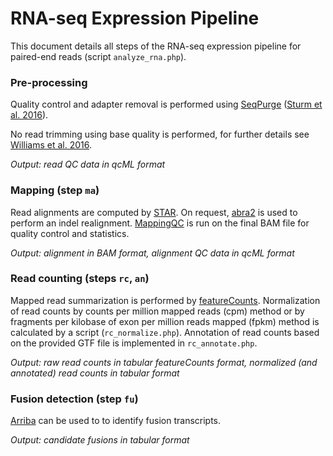 # RNA-seq Expression Pipeline

This document details all steps of the RNA-seq expression pipeline for paired-end reads (script `analyze_rna.php`).

### Pre-processing

Quality control and adapter removal is performed using [SeqPurge](https://github.com/imgag/ngs-bits) 
([Sturm et al. 2016](https://bmcbioinformatics.biomedcentral.com/articles/10.1186/s12859-016-1069-7)).

No read trimming using base quality is performed, for further details see
[Williams et al. 2016](https://bmcbioinformatics.biomedcentral.com/articles/10.1186/s12859-016-0956-2).

_Output: read QC data in qcML format_

### Mapping (step `ma`)

Read alignments are computed by [STAR](https://github.com/alexdobin/STAR). On
request, [abra2](https://github.com/mozack/abra2) is used to perform an indel
realignment. [MappingQC](https://github.com/imgag/ngs-bits) is run on the final
BAM file for quality control and statistics.

_Output: alignment in BAM format, alignment QC data in qcML format_

### Read counting (steps `rc`, `an`)

Mapped read summarization is performed by
[featureCounts](http://bioinf.wehi.edu.au/featureCounts/). Normalization of read
counts by counts per million mapped reads (cpm) method or by fragments per
kilobase of exon per million reads mapped (fpkm) method is calculated by a
script (`rc_normalize.php`). Annotation of read counts based on the provided GTF
file is implemented in `rc_annotate.php`.

_Output: raw read counts in tabular featureCounts format, normalized (and
annotated) read counts in tabular format_

### Fusion detection (step `fu`)

[Arriba](https://github.com/suhrig/arriba) can be used to to identify fusion transcripts.

_Output: candidate fusions in tabular format_
